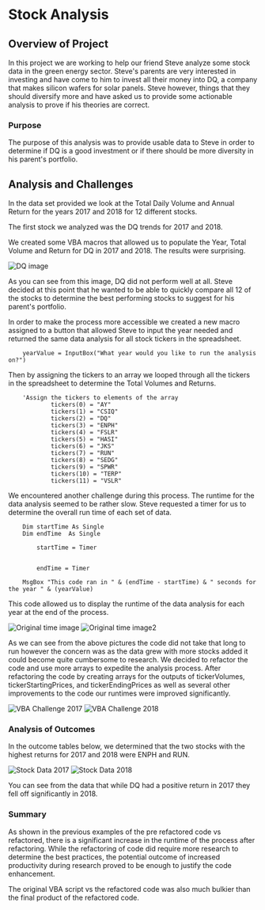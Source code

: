 # Stock Analysis

## Overview of Project
In this project we are working to help our friend Steve analyze some stock data in the green energy sector. Steve's parents are very interested in investing and have come to him to invest all their money into DQ, a company that makes silicon wafers for solar panels. Steve however, things that they should diversify more and have asked us to provide some actionable analysis to prove if his theories are correct.

### Purpose
The purpose of this analysis was to provide usable data to Steve in order to determine if DQ is a good investment or if there should be more diversity in his parent's portfolio.

## Analysis and Challenges
In the data set provided we look at the Total Daily Volume and Annual Return for the years 2017 and 2018 for 12 different stocks.

The first stock we analyzed was the DQ trends for 2017 and 2018.

We created some VBA macros that allowed us to populate the Year, Total Volume and Return for DQ in 2017 and 2018. The results were surprising.

![DQ image](/Stock-Analysis/resources/DQ_Analysis.png)

As you can see from this image, DQ did not perform well at all. Steve decided at this point that he wanted to be able to quickly compare all 12 of the stocks to determine the best performing stocks to suggest for his parent's portfolio.

In order to make the process more accessible we created a new macro assigned to a button that allowed Steve to input the year needed and returned the same data analysis for all stock tickers in the spreadsheet.

        yearValue = InputBox("What year would you like to run the analysis on?")

Then by assigning the tickers to an array we looped through all the tickers in the spreadsheet to determine the Total Volumes and Returns.

        'Assign the tickers to elements of the array
                tickers(0) = "AY"
                tickers(1) = "CSIQ"
                tickers(2) = "DQ"
                tickers(3) = "ENPH"
                tickers(4) = "FSLR"
                tickers(5) = "HASI"
                tickers(6) = "JKS"
                tickers(7) = "RUN"
                tickers(8) = "SEDG"
                tickers(9) = "SPWR"
                tickers(10) = "TERP"
                tickers(11) = "VSLR"

We encountered another challenge during this process. The runtime for the data analysis seemed to be rather slow. Steve requested a timer for us to determine the overall run time of each set of data.

        Dim startTime As Single
        Dim endTime  As Single

            startTime = Timer
            

            endTime = Timer
    
        MsgBox "This code ran in " & (endTime - startTime) & " seconds for the year " & (yearValue)

This code allowed us to display the runtime of the data analysis for each year at the end of the process.

![Original time image](/Stock-Analysis/Resources/Pre_Refactoring_2017.png)
![Original time image2](/Stock-Analysis/resources/Pre_Refactoring_2018.png)

As we can see from the above pictures the code did not take that long to run however the concern was as the data grew with more stocks added it could become quite cumbersome to research. We decided to refactor the code and use more arrays to expedite the analysis process. After refactoring the code by creating arrays for the outputs of tickerVolumes, tickerStartingPrices, and tickerEndingPrices as well as several other improvements to the code our runtimes were improved significantly.

![VBA Challenge 2017](/Stock-Analysis/resources/VBA_Challenge_2017.png)
![VBA Challenge 2018](/Stock-Analysis/resources/VBA_Challenge_2018.png)

### Analysis of Outcomes 
In the outcome tables below, we determined that the two stocks with the highest returns for 2017 and 2018 were ENPH and RUN.

![Stock Data 2017](/Stock-Analysis/resources/Stock_Data_2017.png)
![Stock Data 2018](/Stock-Analysis/resources/Stock_Data_2017.png)

You can see from the data that while DQ had a positive return in 2017 they fell off significantly in 2018.

### Summary

As shown in the previous examples of the pre refactored code vs refactored, there is a significant increase in the runtime of the process after refactoring. While the refactoring of code did require more research to determine the best practices, the potential outcome of increased productivity during research proved to be enough to justify the code enhancement.

The original VBA script vs the refactored code was also much bulkier than the final product of the refactored code.

